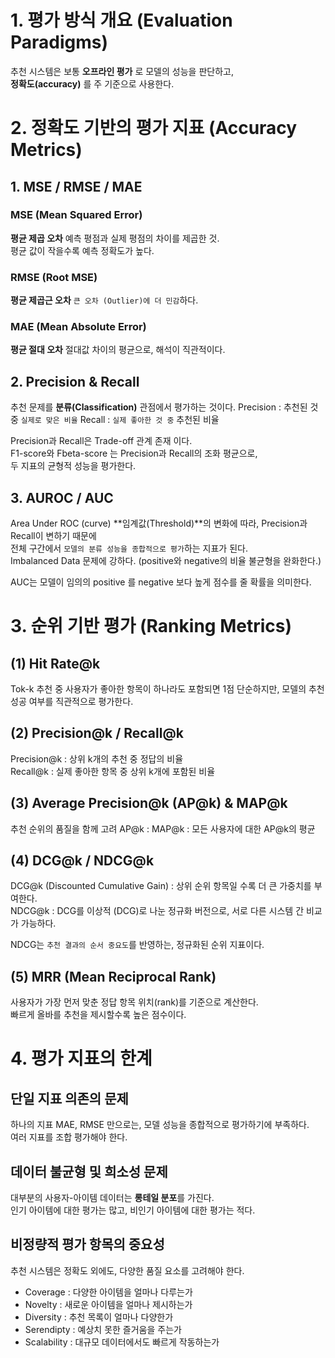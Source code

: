 # 1. 평가 방식 개요 (Evaluation Paradigms)

추천 시스템은 보통 **오프라인 평가** 로 모델의 성능을 판단하고,  
**정확도(accuracy)** 를 주 기준으로 사용한다.  

# 2. 정확도 기반의 평가 지표 (Accuracy Metrics)

## 1. MSE / RMSE / MAE
### MSE (Mean Squared Error)
**평균 제곱 오차** 
예측 평점과 실제 평점의 차이를 제곱한 것.  
평균 값이 작을수록 예측 정확도가 높다.
### RMSE (Root MSE) 
**평균 제곱근 오차**
`큰 오차 (Outlier)에 더 민감`하다.
### MAE (Mean Absolute Error)
**평균 절대 오차**
절대값 차이의 평균으로, 해석이 직관적이다.

## 2. Precision & Recall
추천 문제를 **분류(Classification)** 관점에서 평가하는 것이다.
Precision : 추천된 것 중 `실제로 맞은 비율`
Recall : `실제 좋아한 것 중` 추천된 비율

Precision과 Recall은 Trade-off 관계 존재 이다.  
F1-score와 Fbeta-score 는 Precision과 Recall의 조화 평균으로,  
두 지표의 균형적 성능을 평가한다.

## 3. AUROC / AUC
Area Under ROC (curve)
**임계값(Threshold)**의 변화에 따라, Precision과 Recall이 변하기 때문에  
전체 구간에서 `모델의 분류 성능을 종합적으로 평가`하는 지표가 된다.  
Imbalanced Data 문제에 강하다. (positive와 negative의 비율 불균형을 완화한다.)  

AUC는 모델이 임의의 positive 를 negative 보다 높게 점수를 줄 확률을 의미한다.  

# 3. 순위 기반 평가 (Ranking Metrics)
## (1) Hit Rate@k
Tok-k 추천 중 사용자가 좋아한 항목이 하나라도 포함되면 1점
단순하지만, 모델의 추천 성공 여부를 직관적으로 평가한다.  

## (2) Precision@k / Recall@k  
Precision@k : 상위 k개의 추천 중 정답의 비율  
Recall@k : 실제 좋아한 항목 중 상위 k개에 포함된 비율  

## (3) Average Precision@k (AP@k) & MAP@k
추천 순위의 품질을 함께 고려
AP@k :
MAP@k : 모든 사용자에 대한 AP@k의 평균

## (4) DCG@k / NDCG@k
DCG@k (Discounted Cumulative Gain) : 
상위 순위 항목일 수록 더 큰 가중치를 부여한다.  
NDCG@k : DCG를 이상적 (DCG)로 나눈 정규화 버전으로, 서로 다른 시스템 간 비교가 가능하다.

NDCG는 `추천 결과의 순서 중요도`를 반영하는, 정규화된 순위 지표이다.  

## (5) MRR (Mean Reciprocal Rank)
사용자가 가장 먼저 맞춘 정답 항목 위치(rank)를 기준으로 계산한다.  
빠르게 올바를 추천을 제시할수록 높은 점수이다.  

# 4. 평가 지표의 한계
## 단일 지표 의존의 문제
하나의 지표 MAE, RMSE 만으로는, 모델 성능을 종합적으로 평가하기에 부족하다.  
여러 지표를 조합 평가해야 한다.

## 데이터 불균형 및 희소성 문제
대부분의 사용자-아이템 데이터는 **롱테일 분포**를 가진다.  
인기 아이템에 대한 평가는 많고, 비인기 아이템에 대한 평가는 적다. 

## 비정량적 평가 항목의 중요성
추천 시스템은 정확도 외에도, 다양한 품질 요소를 고려해야 한다.  
- Coverage : 다양한 아이템을 얼마나 다루는가
- Novelty : 새로운 아이템을 얼마나 제시하는가
- Diversity : 추천 목록이 얼마나 다양한가
- Serendipty : 예상치 못한 즐거움을 주는가
- Scalability : 대규모 데이터에서도 빠르게 작동하는가

